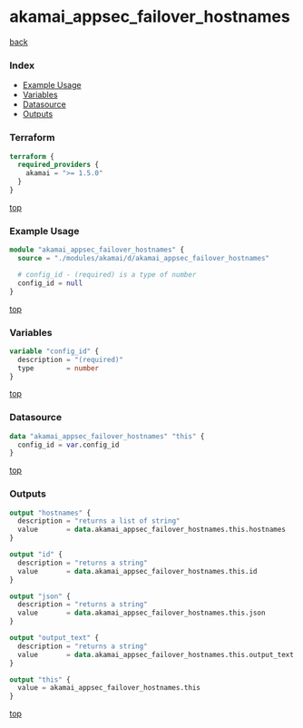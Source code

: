 # akamai_appsec_failover_hostnames

[back](../akamai.md)

### Index

- [Example Usage](#example-usage)
- [Variables](#variables)
- [Datasource](#datasource)
- [Outputs](#outputs)

### Terraform

```terraform
terraform {
  required_providers {
    akamai = ">= 1.5.0"
  }
}
```

[top](#index)

### Example Usage

```terraform
module "akamai_appsec_failover_hostnames" {
  source = "./modules/akamai/d/akamai_appsec_failover_hostnames"

  # config_id - (required) is a type of number
  config_id = null
}
```

[top](#index)

### Variables

```terraform
variable "config_id" {
  description = "(required)"
  type        = number
}
```

[top](#index)

### Datasource

```terraform
data "akamai_appsec_failover_hostnames" "this" {
  config_id = var.config_id
}
```

[top](#index)

### Outputs

```terraform
output "hostnames" {
  description = "returns a list of string"
  value       = data.akamai_appsec_failover_hostnames.this.hostnames
}

output "id" {
  description = "returns a string"
  value       = data.akamai_appsec_failover_hostnames.this.id
}

output "json" {
  description = "returns a string"
  value       = data.akamai_appsec_failover_hostnames.this.json
}

output "output_text" {
  description = "returns a string"
  value       = data.akamai_appsec_failover_hostnames.this.output_text
}

output "this" {
  value = akamai_appsec_failover_hostnames.this
}
```

[top](#index)
